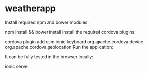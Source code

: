 # weatherapp

Install required npm and bower modules:

npm install && bower install
Install the required cordova plugins:

cordova plugin add com.ionic.keyboard org.apache.cordova.device org.apache.cordova.geolocation
Run the application:

It can be fully tested in the browser locally:

ionic serve

